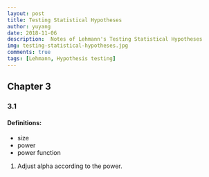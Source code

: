 ```yaml
---
layout: post
title: Testing Statistical Hypotheses
author: yuyang
date: 2018-11-06
description:  Notes of Lehmann's Testing Statistical Hypotheses
img: testing-statistical-hypotheses.jpg
comments: true
tags: [Lehmann, Hypothesis testing]
---
```



## Chapter 3

### 3.1

#### Definitions:
- size
- power
- power function

1. Adjust alpha according to the power.
